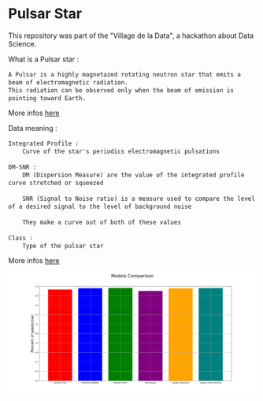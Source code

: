 # Pulsar Star

This repository was part of the "Village de la Data", a hackathon about Data Science.

What is a Pulsar star :

    A Pulsar is a highly magnetazed rotating neutron star that emits a beam of electromagnetic radiation.
    This radiation can be observed only when the beam of emission is pointing toward Earth.

More infos [here](https://en.wikipedia.org/wiki/Pulsar)

Data meaning :

    Integrated Profile :
        Curve of the star's periodics electromagnetic pulsations

    DM-SNR :
        DM (Dispersion Measure) are the value of the integrated profile curve stretched or squeezed

        SNR (Signal to Noise ratio) is a measure used to compare the level of a desired signal to the level of background noise

        They make a curve out of both of these values

    Class :
        Type of the pulsar star

More infos [here](http://www.isgjesar.com/Papers/Volume3,issue1/Paper%202.PDF)

![All algorithms differences](./Images/ModelComparaison1.png)
